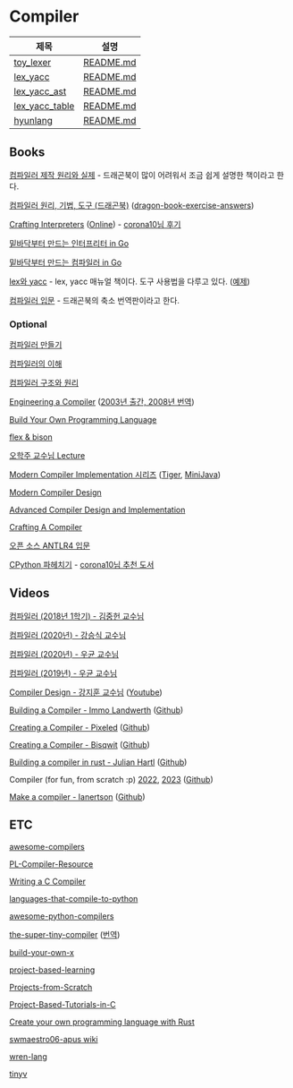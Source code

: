 # Compiler

|제목|설명|
|---|---|
|<a href="https://github.com/hyuunnn/compiler/tree/main/toy_lexer">toy_lexer</a>|<a href="https://github.com/hyuunnn/compiler/blob/main/toy_lexer/README.md">README.md</a>|
|<a href="https://github.com/hyuunnn/compiler/tree/main/lex_yacc">lex_yacc</a>|<a href="https://github.com/hyuunnn/compiler/blob/main/lex_yacc/README.md">README.md</a>|
|<a href="https://github.com/hyuunnn/compiler/tree/main/lex_yacc_ast">lex_yacc_ast</a>|<a href="https://github.com/hyuunnn/compiler/blob/main/lex_yacc_ast/README.md">README.md</a>|
|<a href="https://github.com/hyuunnn/compiler/tree/main/lex_yacc_table">lex_yacc_table</a>|<a href="https://github.com/hyuunnn/compiler/blob/main/lex_yacc_table/README.md">README.md</a>|
|<a href="https://github.com/hyuunnn/hyunlang">hyunlang</a>|<a href="https://github.com/hyuunnn/hyunlang/blob/main/README.md">README.md</a>|

## Books

<a href="https://www.yes24.com/Product/Goods/3550566">컴파일러 제작 원리와 실제</a> - 드래곤북이 많이 어려워서 조금 쉽게 설명한 책이라고 한다.

<a href="https://www.yes24.com/Product/Goods/3360617">컴파일러 원리, 기법, 도구 (드래곤북)</a> (<a href="https://github.com/fool2fish/dragon-book-exercise-answers">dragon-book-exercise-answers</a>)

<a href="https://www.yes24.com/Product/Goods/123859288">Crafting Interpreters</a> (<a href="https://craftinginterpreters.com/">Online</a>) - <a href="https://twitter.com/dongheena92/status/1731178427460530177">corona10님 후기</a>

<a href="https://www.yes24.com/Product/Goods/103157156">밑바닥부터 만드는 인터프리터 in Go</a>

<a href="https://www.yes24.com/Product/Goods/103099817">밑바닥부터 만드는 컴파일러 in Go</a>

<a href="https://www.yes24.com/Product/Goods/318250">lex와 yacc</a> - lex, yacc 매뉴얼 책이다. 도구 사용법을 다루고 있다. (<a href="https://github.com/hyuunnn/lex_yacc">예제</a>)

<a href="https://www.yes24.com/Product/Goods/4010575">컴파일러 입문</a> - 드래곤북의 축소 번역판이라고 한다.

### Optional

<a href="https://www.yes24.com/Product/Goods/103153057">컴파일러 만들기</a>

<a href="https://www.yes24.com/Product/Goods/89109612">컴파일러의 이해</a>

<a href="https://www.yes24.com/Product/Goods/4189980">컴파일러 구조와 원리</a>

<a href="https://www.amazon.com/Engineering-Compiler-Keith-D-Cooper/dp/0128154128">Engineering a Compiler</a> (<a href="https://product.kyobobook.co.kr/detail/S000001126735">2003년 출간, 2008년 번역</a>)

<a href="https://www.amazon.com/Build-Your-Own-Programming-Language/dp/1800204809">Build Your Own Programming Language</a>

<a href="https://www.amazon.com/flex-bison-Text-Processing-Tools/dp/0596155972">flex & bison</a>

<a href="https://github.com/kupl-courses/COSE312-2023spring">오학주 교수님 Lecture</a>

<a href="https://www.cs.princeton.edu/~appel/modern/">Modern Compiler Implementation 시리즈</a> (<a href="https://www.cs.columbia.edu/~sedwards/classes/2002/w4115/tiger.pdf">Tiger</a>, <a href="https://www.cambridge.org/us/features/052182060X/index.html">MiniJava</a>)

<a href="https://www.amazon.com/Modern-Compiler-Design-Dick-Grune/dp/1461446988">Modern Compiler Design</a>

<a href="https://www.amazon.com/Advanced-Compiler-Design-Implementation-Muchnick/dp/1558603204">Advanced Compiler Design and Implementation</a>

<a href="https://www.amazon.com/Crafting-Compiler-Charles-N-Fischer/dp/0136067050">Crafting A Compiler</a>

<a href="https://www.yes24.com/Product/goods/24731934">오픈 소스 ANTLR4 입문</a>

<a href="https://www.yes24.com/Product/Goods/112893907">CPython 파헤치기</a> - <a href="https://twitter.com/dongheena92/status/1731180008281165870">corona10님 추천 도서</a>

## Videos

<a href="https://www.youtube.com/playlist?list=PLalDxVXf3NHertbSsvTLOLZz0T3FyCQnI">컴파일러 (2018년 1학기) - 김중헌 교수님</a>

<a href="https://www.youtube.com/playlist?list=PLpyASVLdhVonkzEF6HSPjkTxqe1pCqZ0b">컴파일러 (2020년) - 강승식 교수님</a>

<a href="https://www.youtube.com/playlist?list=PLlaaKSQo-dsWUHK8QcRtiifJgydOIvWlE">컴파일러 (2020년) - 우균 교수님</a>

<a href="https://www.youtube.com/playlist?list=PLG2Fcqa8uHziNcJAG8bq8VgG_a8Y2if2X">컴파일러 (2019년) - 우균 교수님</a>

<a href="https://github.com/kaist-cp/cs420">Compiler Design - 강지훈 교수님</a> (<a href="https://www.youtube.com/playlist?list=PL5aMzERQ_OZ8RWqn-XiZLXm1IJuaQbXp0">Youtube</a>)

<a href="https://www.youtube.com/playlist?list=PLRAdsfhKI4OWNOSfS7EUu5GRAVmze1t2y">Building a Compiler - Immo Landwerth</a> (<a href="https://github.com/terrajobst/minsk">Github</a>)

<a href="https://www.youtube.com/playlist?list=PLUDlas_Zy_qC7c5tCgTMYq2idyyT241qs">Creating a Compiler - Pixeled</a> (<a href="https://github.com/orosmatthew/hydrogen-cpp">Github</a>)

<a href="https://www.youtube.com/playlist?list=PLzLzYGEbdY5n9ITKUqOuRjXkRU5tMW2Sd">Creating a Compiler - Bisqwit</a> (<a href="https://github.com/bisqwit/compiler_series">Github</a>)

<a href="https://www.youtube.com/playlist?list=PLI1h1vRqlHLNZAa2BEM9uZ2GEvUNYDasO">Building a compiler in rust - Julian Hartl</a> (<a href="https://github.com/julian-hartl/fusion-lang">Github</a>)

Compiler (for fun, from scratch :p) <a href="https://www.youtube.com/playlist?list=PLysa8wRFCssxGKj_RxBWr3rwmjEYlJIpa">2022</a>, <a href="https://www.youtube.com/playlist?list=PLysa8wRFCsswO6UpxiNwxut-Ai4ZeMKqn">2023</a> (<a href="https://github.com/LensPlaysGames/LensorCompilerCollection">Github</a>)

<a href="https://www.youtube.com/playlist?list=PLysa8wRFCssxGKj_RxBWr3rwmjEYlJIpa"></a>

<a href="https://www.youtube.com/playlist?list=PLvaIU2QC2uvFnVxXe-XzXJfd4dXGz5qBB">Make a compiler - Ianertson</a> (<a href="https://github.com/sebbekarlsson/tac">Github</a>)

## ETC

<a href="https://github.com/aalhour/awesome-compilers">awesome-compilers</a>

<a href="https://github.com/shining1984/PL-Compiler-Resource">PL-Compiler-Resource</a>

<a href="https://www.amazon.com/Writing-Compiler-Programming-Language-Scratch/dp/1718500424">Writing a C Compiler</a>

<a href="https://github.com/vindarel/languages-that-compile-to-python">languages-that-compile-to-python</a>

<a href="https://github.com/pfalcon/awesome-python-compilers">awesome-python-compilers</a>

<a href="https://github.com/jamiebuilds/the-super-tiny-compiler">the-super-tiny-compiler</a> (<a href="https://edykim.com/ko/post/the-super-tiny-compiler/">번역</a>)

<a href="https://github.com/codecrafters-io/build-your-own-x#build-your-own-programming-language">build-your-own-x</a>

<a href="https://github.com/practical-tutorials/project-based-learning">project-based-learning</a>

<a href="https://github.com/AlgoryL/Projects-from-Scratch">Projects-from-Scratch</a>

<a href="https://github.com/mtb0x1/Project-Based-Tutorials-in-C">Project-Based-Tutorials-in-C</a>

<a href="https://github.com/ehsanmok/create-your-own-lang-with-rust">Create your own programming language with Rust</a>

<a href="https://github.com/swmaestro06-apus/apus/wiki">swmaestro06-apus wiki</a>

<a href="https://github.com/wren-lang/wren/tree/main/src/vm">wren-lang</a>

<a href="https://github.com/joe-conigliaro/tinyv">tinyv</a>
